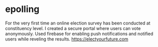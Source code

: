 # epolling
For the very first time an online election survey has been conducted at constituency level. I created a secure portal where users can vote anonymously. Used firebase for enabling push notifications and notified users while reveling the results.
https://electyourfuture.com
